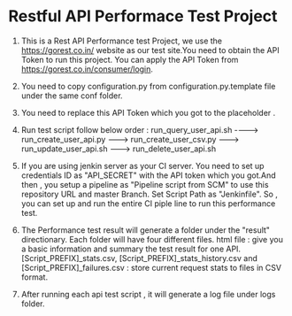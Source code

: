 # Restful  API  Performace Test  Project

1. This is a Rest API Performance test Project, we use the https://gorest.co.in/ website as our test site.You need to obtain the API Token to  run this project. You can apply the API Token from https://gorest.co.in/consumer/login.

2. You need to copy  configuration.py  from configuration.py.template file under the same conf folder.

3. You need to replace this API Token which you got to the placeholder <APIToken>. 

4. Run test script follow below order :
run_query_user_api.sh  ----> run_create_user_api.py ---> run_create_user_csv.py ---> run_update_user_api.sh ---> run_delete_user_api.sh

5. If you are using jenkin server as your CI server. You need to set up credentials  ID as "API_SECRET"  with the API token which you got.And then , you setup a pipeline as "Pipeline script from SCM" to use this repository URL and master Branch. Set Script Path as "Jenkinfile". So , you can set up and run the entire CI piple line to run this performance test.

6. The Performance test result will generate a folder  under the "result" directionary. Each folder will have four different files.
html file : give you a basic information and summary the test result for one API.
[Script_PREFIX]_stats.csv, [Script_PREFIX]_stats_history.csv and [Script_PREFIX]_failures.csv : store current request stats to files in CSV format.

7. After running each api test script  , it will generate a log file under logs folder.
